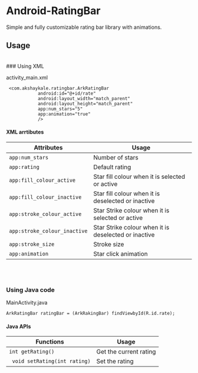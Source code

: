 # Android-RatingBar
Simple and fully customizable rating bar library with animations.


## Usage

<br>
### Using XML

activity_main.xml
```
 <com.akshaykale.ratingbar.ArkRatingBar
            android:id="@+id/rate"
            android:layout_width="match_parent"
            android:layout_height="match_parent"
            app:num_stars="5"
            app:animation="true"
            />
 ```
#### XML arrtibutes <br>

| Attributes | Usage |
|---|---|
|```app:num_stars```|Number of stars|
|```app:rating```|Default rating|
|```app:fill_colour_active```| Star fill colour when it is selected or active|
|```app:fill_colour_inactive```| Star fill colour when it is deselected or inactive|
|```app:stroke_colour_active```| Star Strike colour when it is selected or active|
|```app:stroke_colour_inactive```| Star Strike colour when it is deselected or inactive|
|```app:stroke_size```| Stroke size|
|```app:animation```|Star click animation|

<br><br>
### Using Java code
MainActivity.java
```
ArkRatingBar ratingBar = (ArkRakingBar) findViewbyId(R.id.rate);

```
#### Java APIs

| Functions | Usage |
|---|---|
|```int getRating()```| Get the current rating |
|``` void setRating(int rating)```| Set the rating |

